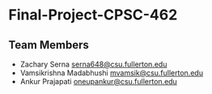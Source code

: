 # Final-Project-CPSC-462
## Team Members
* Zachary Serna             serna648@csu.fullerton.edu
* Vamsikrishna Madabhushi   mvamsik@csu.fullerton.edu
* Ankur Prajapati           oneupankur@csu.fullerton.edu


